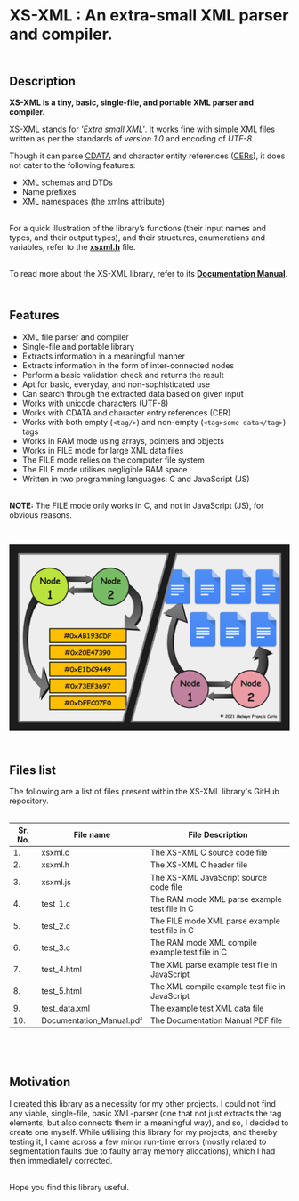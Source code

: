 # XS-XML : An extra-small XML parser and compiler.


## <br>Description
**XS-XML is a tiny, basic, single-file, and portable XML parser and compiler.**


XS-XML stands for *'Extra small XML'*. It works fine with simple XML files written as per 
the standards of *version 1.0* and encoding of *UTF-8*.

Though it can parse [CDATA](https://en.wikipedia.org/wiki/CDATA) and character entity references ([CERs](https://en.wikipedia.org/wiki/List_of_XML_and_HTML_character_entity_references)), it does not cater to the following features:
* XML schemas and DTDs
* Name prefixes
* XML namespaces (the xmlns attribute) 


<br>For a quick illustration of the library’s functions (their input names and types, and their output types), and their structures, enumerations and variables, refer to the [**xsxml.h**](https://github.com/melwyncarlo/XS-XML/blob/main/src/xsxml.h) file.

<br>To read more about the XS-XML library, refer to its [**Documentation Manual**](https://github.com/melwyncarlo/XS-XML/blob/main/Documentation_Manual.pdf).



## <br>Features
* XML file parser and compiler
* Single-file and portable library
* Extracts information in a meaningful manner
* Extracts information in the form of inter-connected nodes
* Perform a basic validation check and returns the result
* Apt for basic, everyday, and non-sophisticated use
* Can search through the extracted data based on given input
* Works with unicode characters (UTF-8)
* Works with CDATA and character entry references (CER)
* Works with both empty (`<tag/>`) and non-empty (`<tag>some data</tag>`) tags
* Works in RAM mode using arrays, pointers and objects
* Works in FILE mode for large XML data files
* The FILE mode relies on the computer file system
* The FILE mode utilises negligible RAM space
* Written in two programming languages: C and JavaScript (JS)

<br>**NOTE:** The FILE mode only works in C, and not in JavaScript (JS), for obvious reasons.


<br>


![This is the description image.](https://github.com/melwyncarlo/XS-XML/blob/main/Description_Image.png)



## <br>Files list


The following are a list of files present within the XS-XML library's GitHub repository.
<br><br>

| Sr. No. | File name | File Description |
| --- | --- | --- |
| 1. | xsxml.c | The XS-XML C source code file |
| 2. | xsxml.h | The XS-XML C header  file     |
| 3. | xsxml.js | The XS-XML JavaScript source code file |
| 4. | test_1.c | The RAM  mode XML parse example test file in C |
| 5. | test_2.c | The FILE mode XML parse example test file in C |
| 6. | test_3.c | The RAM mode XML compile example test file in C |
| 7. | test_4.html | The XML parse example test file in JavaScript |
| 8. | test_5.html | The XML compile example test file in JavaScript |
| 9. | test_data.xml | The example test XML data file |
| 10. | Documentation_Manual.pdf | The Documentation Manual PDF file |
<br>


## <br>Motivation

I created this library as a necessity for my other projects. I could not find any viable, single-file, basic XML-parser (one that not just extracts the tag elements, but also connects them in a meaningful way), and so, I decided to create one myself. While utilising this library for my projects, and thereby testing it, I came across a few minor run-time errors (mostly related to segmentation faults due to faulty array memory allocations), which I had then immediately corrected.

<br>Hope you find this library useful.
